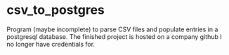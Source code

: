 # csv_to_postgres
Program (maybe incomplete) to parse CSV files and populate entries in a postgresql database. The finished project is hosted on a company github I no longer have credentials for.
